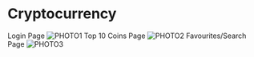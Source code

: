 # Cryptocurrency
Login Page
![PHOTO1](https://user-images.githubusercontent.com/100434492/217399181-d8db20fe-b718-4e91-a220-c25c644aa557.jpg)
Top 10 Coins Page
![PHOTO2](https://user-images.githubusercontent.com/100434492/217399246-9e471c9a-334c-442c-a3a1-dbd42e72f589.jpg)
Favourites/Search Page
![PHOTO3](https://user-images.githubusercontent.com/100434492/217399281-e7741f2b-4c3b-4e3a-8e83-4e0e8e988b3b.jpg)
